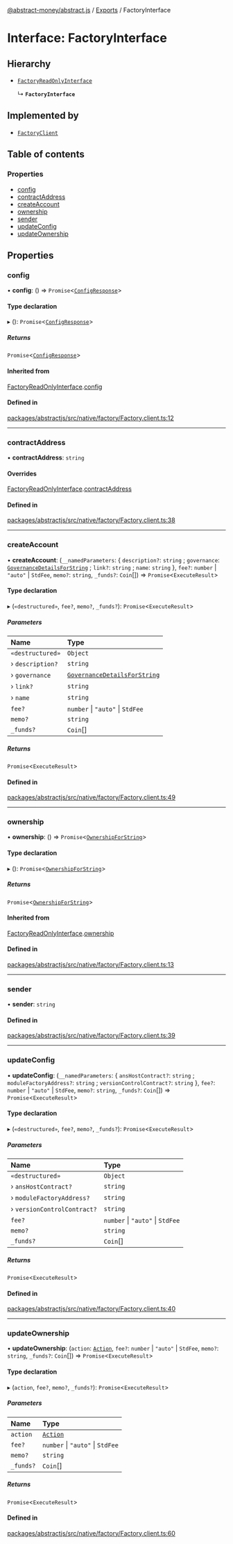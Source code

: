 [@abstract-money/abstract.js](../README.md) / [Exports](../modules.md) / FactoryInterface

# Interface: FactoryInterface

## Hierarchy

- [`FactoryReadOnlyInterface`](FactoryReadOnlyInterface.md)

  ↳ **`FactoryInterface`**

## Implemented by

- [`FactoryClient`](../classes/FactoryClient.md)

## Table of contents

### Properties

- [config](FactoryInterface.md#config)
- [contractAddress](FactoryInterface.md#contractaddress)
- [createAccount](FactoryInterface.md#createaccount)
- [ownership](FactoryInterface.md#ownership)
- [sender](FactoryInterface.md#sender)
- [updateConfig](FactoryInterface.md#updateconfig)
- [updateOwnership](FactoryInterface.md#updateownership)

## Properties

### config

• **config**: () => `Promise`<[`ConfigResponse`](FactoryTypes.ConfigResponse.md)\>

#### Type declaration

▸ (): `Promise`<[`ConfigResponse`](FactoryTypes.ConfigResponse.md)\>

##### Returns

`Promise`<[`ConfigResponse`](FactoryTypes.ConfigResponse.md)\>

#### Inherited from

[FactoryReadOnlyInterface](FactoryReadOnlyInterface.md).[config](FactoryReadOnlyInterface.md#config)

#### Defined in

[packages/abstractjs/src/native/factory/Factory.client.ts:12](https://github.com/AbstractSDK/frontend/blob/07410073/packages/abstractjs/src/native/factory/Factory.client.ts#L12)

___

### contractAddress

• **contractAddress**: `string`

#### Overrides

[FactoryReadOnlyInterface](FactoryReadOnlyInterface.md).[contractAddress](FactoryReadOnlyInterface.md#contractaddress)

#### Defined in

[packages/abstractjs/src/native/factory/Factory.client.ts:38](https://github.com/AbstractSDK/frontend/blob/07410073/packages/abstractjs/src/native/factory/Factory.client.ts#L38)

___

### createAccount

• **createAccount**: (`__namedParameters`: { `description?`: `string` ; `governance`: [`GovernanceDetailsForString`](../modules/FactoryTypes.md#governancedetailsforstring) ; `link?`: `string` ; `name`: `string`  }, `fee?`: `number` \| ``"auto"`` \| `StdFee`, `memo?`: `string`, `_funds?`: `Coin`[]) => `Promise`<`ExecuteResult`\>

#### Type declaration

▸ (`«destructured»`, `fee?`, `memo?`, `_funds?`): `Promise`<`ExecuteResult`\>

##### Parameters

| Name | Type |
| :------ | :------ |
| `«destructured»` | `Object` |
| › `description?` | `string` |
| › `governance` | [`GovernanceDetailsForString`](../modules/FactoryTypes.md#governancedetailsforstring) |
| › `link?` | `string` |
| › `name` | `string` |
| `fee?` | `number` \| ``"auto"`` \| `StdFee` |
| `memo?` | `string` |
| `_funds?` | `Coin`[] |

##### Returns

`Promise`<`ExecuteResult`\>

#### Defined in

[packages/abstractjs/src/native/factory/Factory.client.ts:49](https://github.com/AbstractSDK/frontend/blob/07410073/packages/abstractjs/src/native/factory/Factory.client.ts#L49)

___

### ownership

• **ownership**: () => `Promise`<[`OwnershipForString`](FactoryTypes.OwnershipForString.md)\>

#### Type declaration

▸ (): `Promise`<[`OwnershipForString`](FactoryTypes.OwnershipForString.md)\>

##### Returns

`Promise`<[`OwnershipForString`](FactoryTypes.OwnershipForString.md)\>

#### Inherited from

[FactoryReadOnlyInterface](FactoryReadOnlyInterface.md).[ownership](FactoryReadOnlyInterface.md#ownership)

#### Defined in

[packages/abstractjs/src/native/factory/Factory.client.ts:13](https://github.com/AbstractSDK/frontend/blob/07410073/packages/abstractjs/src/native/factory/Factory.client.ts#L13)

___

### sender

• **sender**: `string`

#### Defined in

[packages/abstractjs/src/native/factory/Factory.client.ts:39](https://github.com/AbstractSDK/frontend/blob/07410073/packages/abstractjs/src/native/factory/Factory.client.ts#L39)

___

### updateConfig

• **updateConfig**: (`__namedParameters`: { `ansHostContract?`: `string` ; `moduleFactoryAddress?`: `string` ; `versionControlContract?`: `string`  }, `fee?`: `number` \| ``"auto"`` \| `StdFee`, `memo?`: `string`, `_funds?`: `Coin`[]) => `Promise`<`ExecuteResult`\>

#### Type declaration

▸ (`«destructured»`, `fee?`, `memo?`, `_funds?`): `Promise`<`ExecuteResult`\>

##### Parameters

| Name | Type |
| :------ | :------ |
| `«destructured»` | `Object` |
| › `ansHostContract?` | `string` |
| › `moduleFactoryAddress?` | `string` |
| › `versionControlContract?` | `string` |
| `fee?` | `number` \| ``"auto"`` \| `StdFee` |
| `memo?` | `string` |
| `_funds?` | `Coin`[] |

##### Returns

`Promise`<`ExecuteResult`\>

#### Defined in

[packages/abstractjs/src/native/factory/Factory.client.ts:40](https://github.com/AbstractSDK/frontend/blob/07410073/packages/abstractjs/src/native/factory/Factory.client.ts#L40)

___

### updateOwnership

• **updateOwnership**: (`action`: [`Action`](../modules/FactoryTypes.md#action), `fee?`: `number` \| ``"auto"`` \| `StdFee`, `memo?`: `string`, `_funds?`: `Coin`[]) => `Promise`<`ExecuteResult`\>

#### Type declaration

▸ (`action`, `fee?`, `memo?`, `_funds?`): `Promise`<`ExecuteResult`\>

##### Parameters

| Name | Type |
| :------ | :------ |
| `action` | [`Action`](../modules/FactoryTypes.md#action) |
| `fee?` | `number` \| ``"auto"`` \| `StdFee` |
| `memo?` | `string` |
| `_funds?` | `Coin`[] |

##### Returns

`Promise`<`ExecuteResult`\>

#### Defined in

[packages/abstractjs/src/native/factory/Factory.client.ts:60](https://github.com/AbstractSDK/frontend/blob/07410073/packages/abstractjs/src/native/factory/Factory.client.ts#L60)
